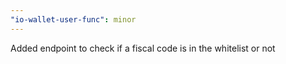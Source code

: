 ```yaml
---
"io-wallet-user-func": minor
---
```


Added endpoint to check if a fiscal code is in the whitelist or not
